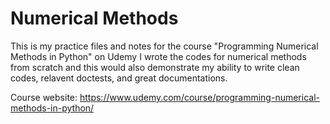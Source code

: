 # Numerical Methods

This is my practice files and notes for the course "Programming Numerical Methods in Python" on Udemy
I wrote the codes for numerical methods from scratch and this would also demonstrate my ability to write clean codes, relavent doctests, and great documentations.


Course website:
https://www.udemy.com/course/programming-numerical-methods-in-python/
